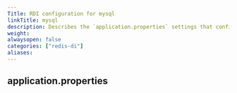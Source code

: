 ```yaml
---
Title: RDI configuration for mysql
linkTitle: mysql
description: Describes the `application.properties` settings that configure Debezium Server for mysql
weight: 
alwaysopen: false
categories: ["redis-di"]
aliases:
---
```


## application.properties

```properties

```
